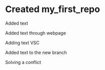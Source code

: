 ﻿# Created my_first_repo

Added text 

Added text through webpage

Adding text VSC

Added text to the new branch

Solving a conflict
